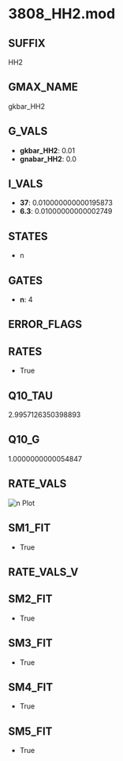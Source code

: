 # 3808_HH2.mod

## SUFFIX

HH2

## GMAX_NAME

gkbar_HH2

## G_VALS

- **gkbar_HH2**: 0.01
- **gnabar_HH2**: 0.0

## I_VALS

- **37**: 0.010000000000195873
- **6.3**: 0.01000000000002749

## STATES

- n

## GATES

- **n**: 4

## ERROR_FLAGS


## RATES

- True

## Q10_TAU

2.9957126350398893

## Q10_G

1.0000000000054847

## RATE_VALS

![n Plot](/Users/pbozelos/Dropbox/icg-Chai-Panos/supermodels/output_markdown_files/K/3808_HH2.mod/images/n.png)

## SM1_FIT

- True

## RATE_VALS_V

## SM2_FIT

- True

## SM3_FIT

- True

## SM4_FIT

- True

## SM5_FIT

- True

